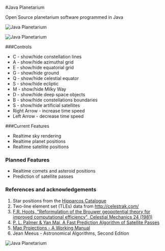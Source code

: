 #Java Planetarium

Open Source planetarium software programmed in Java

![Java Planetarium](http://i.imgur.com/2nYv8N3.png)


![Java Planetarium](http://i.imgur.com/WHfSApk.png)

###Controls

* C - show/hide constellation lines
* A - show/hide azimuthal grid
* E - show/hide equatorial grid
* G - show/hide ground
* Q - show/hide celestial equator
* S - show/hide ecliptic
* M - show/hide Milky Way
* D - show/hide deep space objects
* B - show/hide constellations boundaries
* S - show/hide artificial satellites
* Right Arrow - increase time speed
* Left Arrow - decrease time speed

###Current Features

* Realtime sky rendering
* Realtime planet positions
* Realtime satellite positions 

### Planned Features
* Realtime comets and asteroid positions
* Prediction of satellite passes

### References and acknowledgements

1. Star positions from the [Hipparcos Catalogue](http://vizier.u-strasbg.fr/viz-bin/VizieR?-source=I/239/hip_main)
2. Two-line element set (TLEs) data from http://celestrak.com/ 
3. [F.R. Hoots, "Reformulation of the Brouwer geopotential theory for improved computational efficiency", Celestial Mechanics 24 (1981)](http://adsabs.harvard.edu/full/1981CeMec..24..367H)
4. [P. L. Palmer & Yan Mai, A Fast Prediction Algorithm of Satellite Passes](http://digitalcommons.usu.edu/cgi/viewcontent.cgi?article=2075&context=smallsat)
5. [Map Projections - A Working Manual](http://eaps.mit.edu/12.114/Map_projections_a_working_manual.pdf)
6. Jean Meeus - Astronomical Algorithms, Second Edition

![Java Planetarium](http://i.imgur.com/RCuV0Fn.png)

